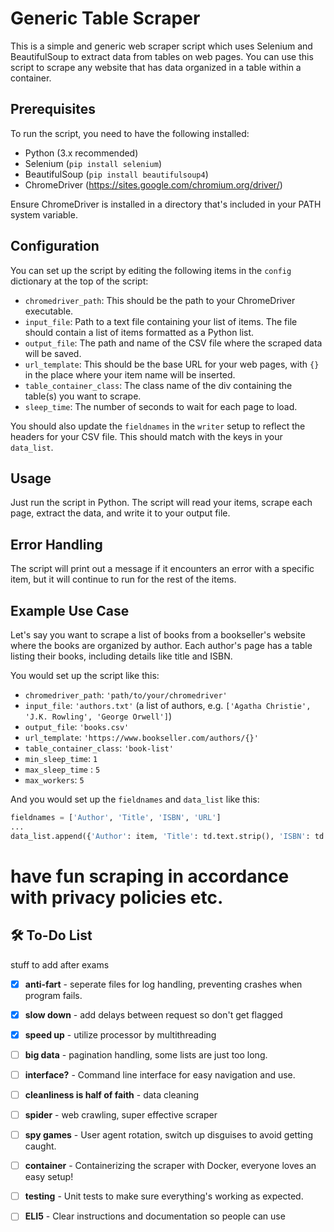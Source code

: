 # Generic Table Scraper

This is a simple and generic web scraper script which uses Selenium and BeautifulSoup to extract data from tables on web pages. You can use this script to scrape any website that has data organized in a table within a container.

## Prerequisites

To run the script, you need to have the following installed:

- Python (3.x recommended)
- Selenium (`pip install selenium`)
- BeautifulSoup (`pip install beautifulsoup4`)
- ChromeDriver (https://sites.google.com/chromium.org/driver/)

Ensure ChromeDriver is installed in a directory that's included in your PATH system variable.

## Configuration

You can set up the script by editing the following items in the `config` dictionary at the top of the script:

- `chromedriver_path`: This should be the path to your ChromeDriver executable.
- `input_file`: Path to a text file containing your list of items. The file should contain a list of items formatted as a Python list.
- `output_file`: The path and name of the CSV file where the scraped data will be saved.
- `url_template`: This should be the base URL for your web pages, with `{}` in the place where your item name will be inserted.
- `table_container_class`: The class name of the div containing the table(s) you want to scrape.
- `sleep_time`: The number of seconds to wait for each page to load.

You should also update the `fieldnames` in the `writer` setup to reflect the headers for your CSV file. This should match with the keys in your `data_list`.

## Usage

Just run the script in Python. The script will read your items, scrape each page, extract the data, and write it to your output file. 

## Error Handling

The script will print out a message if it encounters an error with a specific item, but it will continue to run for the rest of the items.

## Example Use Case

Let's say you want to scrape a list of books from a bookseller's website where the books are organized by author. Each author's page has a table listing their books, including details like title and ISBN.

You would set up the script like this:

- `chromedriver_path`: `'path/to/your/chromedriver'`
- `input_file`: `'authors.txt'` (a list of authors, e.g. `['Agatha Christie', 'J.K. Rowling', 'George Orwell']`)
- `output_file`: `'books.csv'`
- `url_template`: `'https://www.bookseller.com/authors/{}'`
- `table_container_class`: `'book-list'`
- `min_sleep_time`: `1`
- `max_sleep_time` : `5`
- `max_workers`: `5`

And you would set up the `fieldnames` and `data_list` like this:

```python
fieldnames = ['Author', 'Title', 'ISBN', 'URL']
...
data_list.append({'Author': item, 'Title': td.text.strip(), 'ISBN': td.find('span', class_='isbn').text.strip(), 'URL': a['href']})
````
# have fun scraping in accordance with privacy policies etc.

## 🛠️ To-Do List

stuff to add after exams

- [x] **anti-fart** - seperate files for log handling, preventing crashes when program fails.
- [x] **slow down** - add delays between request so don't get flagged
- [x] **speed up** - utilize processor by multithreading
- [ ] **big data** - pagination handling, some lists are just too long.
- [ ] **interface?** - Command line interface for easy navigation and use.
- [ ] **cleanliness is half of faith** - data cleaning
- [ ] **spider** - web crawling, super effective scraper
- [ ] **spy games** - User agent rotation, switch up disguises to avoid getting caught.
- [ ] **container** - Containerizing the scraper with Docker, everyone loves an easy setup!
- [ ] **testing** - Unit tests to make sure everything's working as expected.
- [ ] **ELI5** - Clear instructions and documentation so people can use 

